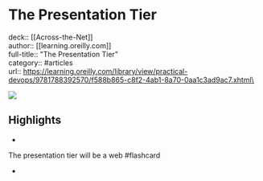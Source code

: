 # The Presentation Tier

deck:: [[Across-the-Net]]\
author:: [[learning.oreilly.com]]\
full-title:: "The Presentation Tier"\
category:: #articles\
url:: https://learning.oreilly.com/library/view/practical-devops/9781788392570/f588b865-c8f2-4ab1-8a70-0aa1c3ad9ac7.xhtml\

![](https://readwise-assets.s3.amazonaws.com/static/images/article1.be68295a7e40.png)

## Highlights
- 

The presentation tier will be a web #flashcard 


    
-
